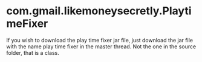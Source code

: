 # com.gmail.likemoneysecretly.PlaytimeFixer
If you wish to download the play time fixer jar file, just download the jar file with the name play time fixer in the master thread. Not the one in the source folder, that is a class.
